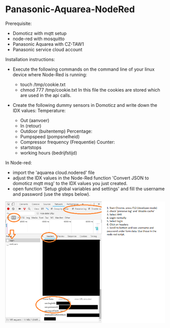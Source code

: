 # Panasonic-Aquarea-NodeRed

Prerequisite:
- Domoticz with mqtt setup
- node-red with mosquitto
- Panasonic Aquarea with CZ-TAW1 
- Panasonic service cloud account



Installation instructions:
- Execute the following commands on the command line of your linux device where Node-Red is running:
  - touch /tmp/cookie.txt
  - chmod 777 /tmp/cookie.txt
  In this file the cookies are stored which are used in the api calls. 

- Create the following dummy sensors in Domoticz and write down the IDX values:
  Temperature:
  - Out (aanvoer)
  - In (retour)
  - Outdoor (buitentemp)
  Percentage:
  - Pumpspeed (pompsnelheid)
  - Compressor frequency (Frequentie)
  Counter:
  - startstops 
  - working hours (bedrijfstijd)

In Node-red:
- import the 'aquarea cloud.nodered' file 
- adjust the IDX values in the Node-Red function 'Convert JSON to domoticz mqtt msg' to the IDX values you just created.
- open function 'Setup global variables and settings' and fill the username and password (use the steps below).

<img src="how to get password.png" />
